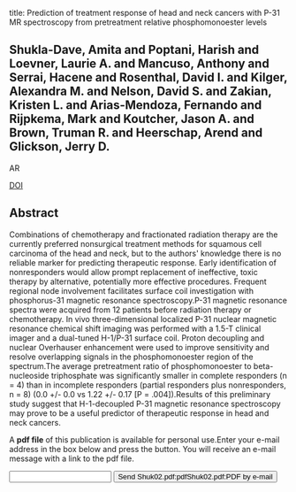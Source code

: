 title: Prediction of treatment response of head and neck cancers with P-31 MR spectroscopy from pretreatment relative phosphomonoester levels

## Shukla-Dave, Amita and Poptani, Harish and Loevner, Laurie A. and Mancuso, Anthony and Serrai, Hacene and Rosenthal, David I. and Kilger, Alexandra M. and Nelson, David S. and Zakian, Kristen L. and Arias-Mendoza, Fernando and Rijpkema, Mark and Koutcher, Jason A. and Brown, Truman R. and Heerschap, Arend and Glickson, Jerry D.
AR

<a href="https://doi.org/10.1016/S1076-6332(03)80314-8">DOI</a>

## Abstract
Combinations of chemotherapy and fractionated radiation therapy are the currently preferred nonsurgical treatment methods for squamous cell carcinoma of the head and neck, but to the authors' knowledge there is no reliable marker for predicting therapeutic response. Early identification of nonresponders would allow prompt replacement of ineffective, toxic therapy by alternative, potentially more effective procedures. Frequent regional node involvement facilitates surface coil investigation with phosphorus-31 magnetic resonance spectroscopy.P-31 magnetic resonance spectra were acquired from 12 patients before radiation therapy or chemotherapy. In vivo three-dimensional localized P-31 nuclear magnetic resonance chemical shift imaging was performed with a 1.5-T clinical imager and a dual-tuned H-1/P-31 surface coil. Proton decoupling and nuclear Overhauser enhancement were used to improve sensitivity and resolve overlapping signals in the phosphomonoester region of the spectrum.The average pretreatment ratio of phosphomonoester to beta-nucleoside triphosphate was significantly smaller in complete responders (n = 4) than in incomplete responders (partial responders plus nonresponders, n = 8) (0.0 +/- 0.0 vs 1.22 +/- 0.17 [P = .004]).Results of this preliminary study suggest that H-1-decoupled P-31 magnetic resonance spectroscopy may prove to be a useful predictor of therapeutic response in head and neck cancers.

A <b>pdf file</b> of this publication is available for personal use.Enter your e-mail address in the box below and press the button. You will receive an e-mail message with a link to the pdf file.
<form action="sender.php">  <input type="text" name="email">  <input type="submit" value="Send Shuk02.pdf:pdfShuk02.pdf:PDF by e-mail"></form>